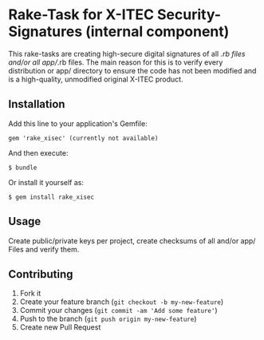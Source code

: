 # Rake-Task for X-ITEC Security-Signatures (internal component)

This rake-tasks are creating high-secure digital signatures of all *.rb files and/or all app/*.rb files. The main reason for this is to verify every distribution or app/ directory to ensure the code has not been modified and is a high-quality, unmodified original X-ITEC product. 

## Installation

Add this line to your application's Gemfile:

    gem 'rake_xisec' (currently not available)

And then execute:

    $ bundle

Or install it yourself as:

    $ gem install rake_xisec

## Usage

Create public/private keys per project, create checksums of all and/or app/ Files and verify them.

## Contributing

1. Fork it
2. Create your feature branch (`git checkout -b my-new-feature`)
3. Commit your changes (`git commit -am 'Add some feature'`)
4. Push to the branch (`git push origin my-new-feature`)
5. Create new Pull Request
